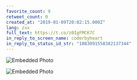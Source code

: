 ```yaml
---
favorite_count: 9
retweet_count: 0
created_at: "2019-01-09T20:02:15.000Z"
lang: zxx
full_text: https://t.co/z0IgFMCK7C
in_reply_to_screen_name: coderbyheart
in_reply_to_status_id_str: "1083091558382137344"
---
```


<div class="gallery gallery-2">

![Embedded Photo](https://twitter-media-coderbyheart.s3.eu-north-1.amazonaws.com/1083091603403743243-DwfqCyeX4AEOal3.jpg)

![Embedded Photo](https://twitter-media-coderbyheart.s3.eu-north-1.amazonaws.com/1083091603403743243-DwfqDzSWsAEH49D.jpg)

</div>
